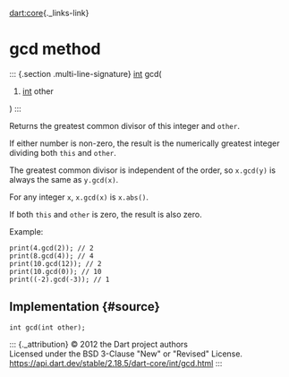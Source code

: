 [dart:core](../../dart-core/dart-core-library){._links-link}

gcd method
==========

::: {.section .multi-line-signature}
[int](../int-class) gcd(

1.  [int](../int-class) other

)
:::

Returns the greatest common divisor of this integer and `other`.

If either number is non-zero, the result is the numerically greatest
integer dividing both `this` and `other`.

The greatest common divisor is independent of the order, so `x.gcd(y)`
is always the same as `y.gcd(x)`.

For any integer `x`, `x.gcd(x)` is `x.abs()`.

If both `this` and `other` is zero, the result is also zero.

Example:

``` {.language-dart data-language="dart"}
print(4.gcd(2)); // 2
print(8.gcd(4)); // 4
print(10.gcd(12)); // 2
print(10.gcd(0)); // 10
print((-2).gcd(-3)); // 1
```

Implementation {#source}
--------------

``` {.language-dart data-language="dart"}
int gcd(int other);
```

::: {._attribution}
© 2012 the Dart project authors\
Licensed under the BSD 3-Clause \"New\" or \"Revised\" License.\
<https://api.dart.dev/stable/2.18.5/dart-core/int/gcd.html>
:::
